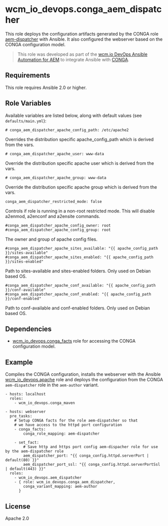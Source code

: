 # wcm_io_devops.conga_aem_dispatcher

This role deploys the configuration artifacts generated by the CONGA
role
[aem-dispatcher](https://github.com/wcm-io-devops/conga-aem-definitions/blob/develop/conga-aem-definitions/src/main/roles/aem-dispatcher.yaml)
with Ansible. It also configured the webserver based on the CONGA
configuration model.

> This role was developed as part of the
> [wcm.io DevOps Ansible Automation for AEM](http://devops.wcm.io/ansible-aem/)
> to integrate Ansible with
> [CONGA](http://devops.wcm.io/conga/).

## Requirements

This role requires Ansible 2.0 or higher.

## Role Variables

Available variables are listed below, along with default values (see `defaults/main.yml`):

    # conga_aem_dispatcher_apache_config_path: /etc/apache2

Overrides the distribution specific apache_config_path which is derived from the vars.

    # conga_aem_dispatcher_apache_user: www-data

Override the distribution specific apache user which is derived from the vars.

    # conga_aem_dispatcher_apache_group: www-data

Override the distribution specific apache group which is derived from the vars.

    conga_aem_dispatcher_restricted_mode: false

Controls if role is running in a non-root restricted mode. This will disable a2enmod, a2enconf and a2ensite commands.

    #conga_aem_dispatcher_apache_config_owner: root
    #conga_aem_dispatcher_apache_config_group: root

The owner and group of apache config files.

    #conga_aem_dispatcher_apache_sites_available: "{{ apache_config_path }}/sites-available"
    #conga_aem_dispatcher_apache_sites_enabled: "{{ apache_config_path }}/sites-enabled"

Path to sites-available and sites-enabled folders. Only used on Debian based OS.

    #conga_aem_dispatcher_apache_conf_available: "{{ apache_config_path }}/conf-available"
    #conga_aem_dispatcher_apache_conf_enabled: "{{ apache_config_path }}/conf-enabled"

Path to conf-available and conf-enabled folders. Only used on Debian based OS.

## Dependencies

* [wcm_io_devops.conga_facts](https://github.com/wcm-io-devops/ansible-conga-facts)
  role for accessing the CONGA configuration model.

## Example

Compiles the CONGA configuration, installs the webserver with the
Ansible [wcm_io_devops.apache](https://github.com/wcm-io-devops/ansible-role-apache) role and deploys the configuration from
the CONGA `aem-dispatcher` role in the `aem-author` variant.

	- hosts: localhost
	  roles:
	    - wcm_io_devops.conga_maven
	
	- hosts: webserver
	  pre_tasks:
	    # Setup CONGA facts for the role aem-dispatcher so that
        # we have access to the httpd port configuration
        - conga_facts:
            conga_role_mapping: aem-dispatcher
    
        - set_fact:
            # Save http and https port config aem-dispacher role for use by the aem-dispatcher role
            aem_dispatcher_port: "{{ conga_config.httpd.serverPort | default(80) }}"
            aem_dispatcher_port_ssl: "{{ conga_config.httpd.serverPortSsl | default(443) }}"
	  roles:
	    - wcm_io_devops.aem_dispatcher
        - { role: wcm_io_devops.conga_aem_dispatcher,
            conga_variant_mapping: aem-author
          }

## License

Apache 2.0
